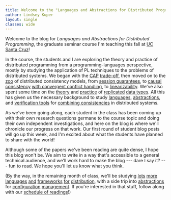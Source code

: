 ```yaml
---
title: Welcome to the "Languages and Abstractions for Distributed Programming" blog
author: Lindsey Kuper
layout: single
classes: wide
---
```


Welcome to the blog for _Languages and Abstractions for Distributed Programming_, the graduate seminar course I'm teaching this fall at [UC Santa Cruz](https://www.ucsc.edu/)!

In the course, the students and I are exploring the theory and practice of distributed programming from a programming-languages perspective, mostly by studying the application of PL techniques to the problems of distributed systems.  We began with the [CAP](http://www.comp.nus.edu.sg/~gilbert/pubs/BrewersConjecture-SigAct.pdf) [trade-off](https://www.infoq.com/articles/cap-twelve-years-later-how-the-rules-have-changed), then moved on to the [zoo](https://dl.acm.org/citation.cfm?id=2926965) of distributed consistency models, from [session guarantees](https://ieeexplore.ieee.org/document/331722), to [causal](https://lamport.azurewebsites.net/pubs/time-clocks.pdf) [consistency](https://link.springer.com/article/10.1007/BF01784241) [with convergent conflict handling](https://www.cs.cmu.edu/~dga/papers/cops-sosp2011.pdf), to [linearizability](http://cs.brown.edu/~mph/HerlihyW90/p463-herlihy.pdf).  We've also spent some time on the [theory](https://www.microsoft.com/en-us/research/publication/replicated-data-types-specification-verification-optimality/) and [practice](https://link.springer.com/content/pdf/10.1007%2F978-3-642-31057-7_14.pdf) of [replicated](https://hal.inria.fr/inria-00609399/document) [data types](https://hal.inria.fr/inria-00555588/document).  All this has given us the necessary background to study [languages](http://www.cs.cornell.edu/andru/papers/mixt/mixt.pdf), [abstractions](http://bholt.org/gen/ipa.pdf), and [verification tools](http://software.imdea.org/~gotsman/papers/logic-popl16.pdf) for [combining consistencies](http://kcsrk.info/papers/quelea_pldi15.pdf) in distributed systems.

As we've been going along, each student in the class has been coming up with their own research questions germane to the course topic and doing their own independent investigations, and here on the blog is where we'll chronicle our progress on that work.  Our first round of student blog posts will go up this week, and I'm excited about what the students have planned to share with the world!

Although some of the papers we've been reading are quite dense, I hope this blog won't be.  We aim to write in a way that's accessible to a general technical audience, and we'll work hard to make the blog --- dare I say it? --- fun to read.  We hope you'll let us know what you think.

(By the way, in the remaining month of class, we'll be studying [lots](http://db.cs.berkeley.edu/papers/cidr11-bloom.pdf) [more](https://dl.acm.org/citation.cfm?id=2391230) [languages](http://www3.cs.stonybrook.edu/~liu/papers/DistPL-OOPSLA12.pdf) [and](https://hal.inria.fr/hal-01251199/document) [frameworks](https://dl.acm.org/citation.cfm?id=2462184) [for](https://www.microsoft.com/en-us/research/wp-content/uploads/2011/10/socc125-print.pdf) [distribution](http://sigops.org/s/conferences/sosp/2013/papers/p439-murray.pdf), with a side trip into [abstractions](http://reitblatt.com/papers/consistent-updates-sigcomm12.pdf) for [configuration](http://pmg.csail.mit.edu/pubs/ajmani06modular-abstract.html) [management](https://people.cs.umass.edu/~arjun/papers/2016-rehearsal.html).  If you're interested in that stuff, follow along with our [schedule of readings](/CMPS290S-2018-09/readings.html)!)

